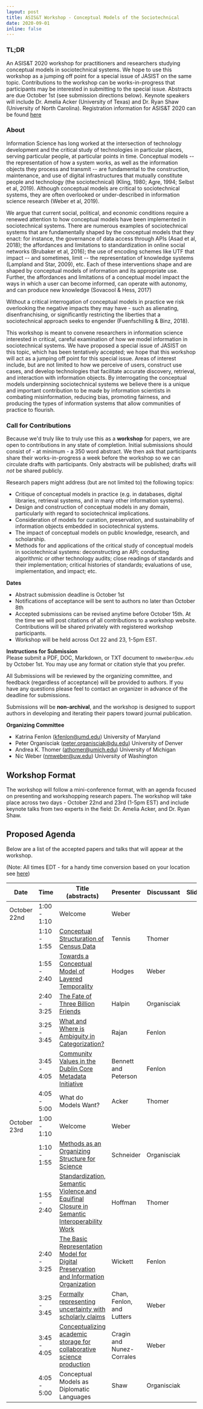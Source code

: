 ```yaml
---
layout: post
title: ASIS&T Workshop - Conceptual Models of the Sociotechnical
date: 2020-09-01
inline: false
--- 
```



### TL;DR
An ASIS&T 2020 workshop for practitioners and researchers studying conceptual models in sociotechnical systems. We hope to use this workshop as a jumping off point for a special issue of JASIST on the same topic. Contributions to the workshop can be works-in-progress that participants may be interested in submitting to the special issue.  Abstracts are due October 1st (see submission directions below). Keynote speakers will include Dr. Amelia Acker (University of Texas) and Dr. Ryan Shaw (University of North Carolina). Registration information for ASIS&T 2020 can be found [here](https://www.asist.org/am20/registration/) 

### About
Information Science has long worked at the intersection of technology development and the critical study of technologies in particular places, serving particular people, at particular points in time. Conceptual models -- the representation of how a system works, as well as the information objects they process and transmit -- are fundamental to the construction, maintenance, and use of digital infrastructures that mutually constitute people and technology (the sociotechnical) (Kling, 1980; Agre, 1994; Selbst et al, 2019). Although conceptual models are critical to sociotechnical systems, they are often overlooked or under-described in information science research (Weber et al, 2019). 

We argue that current social, political, and economic conditions require a renewed attention to how conceptual models have been implemented in sociotechnical systems. There are numerous examples of sociotechnical systems that are fundamentally shaped by the conceptual models that they enact: for instance, the governance of data access through APIs (Asad et al, 2018); the affordances and limitations to standardization in online social networks (Brubaker et al, 2016); the use of encoding schemes like UTF that impact -- and sometimes, limit -- the representation of knowledge systems (Lampland and Star, 2009), etc. Each of these interventions shape and are shaped by conceptual models of information and its appropriate use. Further, the affordances and limitations of a conceptual model impact the ways in which a user can become informed, can operate with autonomy, and can produce new knowledge (Sovacool & Hess, 2017) 

Without a critical interrogation of conceptual models in practice we risk overlooking the negative impacts they may have - such as alienating, disenfranchising, or significantly restricting the liberties that a sociotechnical approach seeks to engender (Fuenfschilling & Binz, 2018). 

This workshop is meant to convene researchers in information science interested in critical, careful examination of how we model information in sociotechnical systems. We have proposed a special issue of JASIST on this topic, which has been tentatively accepted; we hope that this workshop will act as a jumping off point for this special issue. Areas of interest include, but are not limited to how we perceive of users, construct use cases, and develop technologies that facilitate accurate discovery, retrieval, and interaction with information objects. By interrogating the conceptual models underpinning sociotechnical systems we believe there is a unique and important contribution to be made by information scientists in combating misinformation, reducing bias, promoting fairness, and producing the types of information systems that allow communities of practice to flourish. 

### Call for Contributions

Because we'd truly like to truly use this as a **workshop** for papers, we are open to contributions in any state of completion.  Initial submissions should  consist of - at minimum - a 350 word abstract. We then ask that participants share their works-in-progress a week before the workshop so we can circulate drafts with participants. Only abstracts will be published; drafts will _not_ be shared publicly.

Research papers might address (but are not limited to) the following topics: 
- Critique of conceptual models in practice (e.g. in databases, digital libraries, retrieval systems, and in many other information systems).
- Design and construction of conceptual models in any domain, particularly with regard to sociotechnical implications.
- Consideration of models for curation, preservation, and sustainability of information objects embedded in sociotechnical systems. 
- The impact of conceptual models on public knowledge, research, and scholarship.
- Methods for and applications of the critical study of conceptual models in sociotechnical systems: deconstructing an API; conducting algorithmic or other technology audits; close readings of standards and their implementation; critical histories of standards; evaluations of use, implementation, and impact; etc.   

**Dates**          
- Abstract submission deadline is October 1st
- Notifications of acceptance will be sent to authors no later than October 8th
- Accepted submissions can be revised anytime before October 15th. At the time we will post citations of all contributions to a workshop website. Contributions will be shared privately with registered workshop participants.
- Workshop will be held across Oct 22 and 23, 1-5pm EST.

**Instructions for Submission**            
Please submit a PDF, DOC, Markdown, or TXT document to `nmweber@uw.edu` by October 1st. You may use any format or citation style that you prefer. 

All Submissions will be reviewed by the organizing committee, and feedback (regardless of acceptance) will be provided to authors. If you have any questions please feel to contact an organizer in advance of the deadline for submissions. 

Submissions will be **non-archival**, and the workshop is designed to support authors in developing and iterating their papers toward journal publication.
<br>

**Organizing Committee**            
- Katrina Fenlon (kfenlon@umd.edu) University of Maryland
- Peter Organisciak (peter.organisciak@du.edu) University of Denver
- Andrea K. Thomer (athomer@umich.edu) University of Michigan
- Nic Weber (nmweber@uw.edu) University of Washington

## Workshop Format 
The workshop will follow a mini-conference format, with an agenda focused on presenting and workshopping research papers. The workshop will take place across two days - October 22nd and 23rd (1-5pm EST) and include keynote talks from two experts in the field: Dr. Amelia Acker, and Dr. Ryan Shaw.

## Proposed Agenda 
Below are a list of the accepted papers and talks that will appear at the workshop.

(Note: All times EDT - for a handy time conversion based on your location see [here](https://www.timeanddate.com/worldclock/fixedtime.html?msg=Workshop%2C+Part+1%3A+Conceptual+Models+in+Sociotechnical+Systems&iso=20201022T13&p1=263)) 

| Date 	| Time 	| Title (abstracts) 	| Presenter 	| Discussant 	| Slides 	|
|-	|-	|-	|-	|-	|-	|
| October 22nd 	| 1:00 - 1:10 	| Welcome 	| Weber 	|  	|  	|
|  	| 1:10 - 1:55 	| [Conceptual Structuration of Census Data](https://github.com/sig-cm/ASIST-2020/raw/master/Submissions/Tennis2020b.docx) 	| Tennis  	| Thomer 	|  	|
|  	| 1:55 - 2:40 	| [Towards a Conceptual Model of Layered Temporality](https://raw.githubusercontent.com/sig-cm/ASIST-2020/master/Submissions/hodges%20asist%20sigcm%20submission%2010-1-2020.pdf) 	| Hodges 	| Weber 	|  	|
|  	| 2:40 - 3:25 	| [The Fate of Three Billion Friends](https://github.com/sig-cm/ASIST-2020/raw/master/Submissions/Halpin%20-%20The%20Fate%20of%20Three%20Billion%20Friends.docx) 	| Halpin  	| Organisciak 	|  	|
|  	| 3:25 - 3:45 	| [What and Where is Ambiguity in Categorization?](https://github.com/sig-cm/ASIST-2020/raw/master/Submissions/RajanL_SIGCM_Abstract_1020.docx) 	| Rajan 	| Fenlon 	|  	|
|  	| 3:45 - 4:05 	| [Community Values in the Dublin Core Metadata Initiative](https://raw.githubusercontent.com/sig-cm/ASIST-2020/master/Submissions/BennettPeterson_SIGCMWorkshop.pdf) 	| Bennett and Peterson 	| Fenlon  	|  	|
|  	| 4:05 - 5:00 	| What do Models Want? 	| Acker 	| Thomer  	|  	|
| October 23rd 	| 1:00 - 1:10 	| Welcome 	| Weber 	|  	|  	|
|  	| 1:10 - 1:55 	|[Methods as an Organizing Structure for Science](https://github.com/sig-cm/ASIST-2020/raw/master/Submissions/SIG-CM-outline--2020-10-05.docx) | Schneider 	| Organisciak 	|  	|
|  	| 1:55 - 2:40 	| [Standardization, Semantic Violence,and Equifinal Closure in Semantic Interoperability Work](https://raw.githubusercontent.com/sig-cm/ASIST-2020/master/Submissions/Hoffman_2020_Recursive%20Ontologization%20(Extended%20Abstract%2C%20ASIS%26T%20SIG-CM).pdf) 	| Hoffman 	| Thomer 	|  	|
|  	| 2:40 - 3:25 	| [The Basic Representation Model for Digital Preservation and Information Organization](https://raw.githubusercontent.com/sig-cm/ASIST-2020/master/Submissions/BRM_SIG-CM_ASIST2020.pdf) | Wickett  	| Fenlon 	|  	|
|  	| 3:25 - 3:45 	| [Formally representing uncertainty with scholarly claims](https://raw.githubusercontent.com/sig-cm/ASIST-2020/master/Submissions/ASIST2020_ConceptualModelingWorkshop_Formally-Representing-Interdisciplinary-Uncertainty-for-Synthesis.pdf) 	| Chan, Fenlon, and Lutters 	| Weber 	|  	|
|  	| 3:45 - 4:05 	| [Conceptualizing academic storage for collaborative science production](https://raw.githubusercontent.com/sig-cm/ASIST-2020/master/Submissions/Cragin_Nunez_SIGCM_Abstract_2020.pdf) 	| Cragin and Nunez-Corrales 	| Weber 	|  	|
|  	| 4:05 - 5:00 	| Conceptual Models as Diplomatic Languages	| Shaw 	| Organisciak 	|  	|

